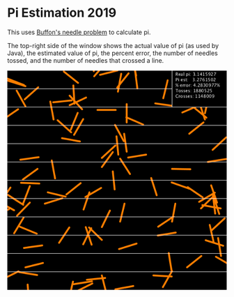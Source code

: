 # Pi Estimation 2019
This uses [Buffon's needle problem](https://en.wikipedia.org/wiki/Buffon%27s_needle_problem) to calculate pi.

The top-right side of the window shows the actual value of pi (as used by Java), the estimated value of pi, the percent error, the number of needles tossed, and the number of needles that crossed a line.

![Pi estimation](PiEstimation2019/pi-2019.png)
